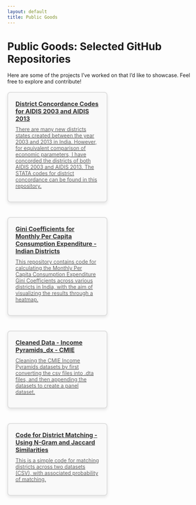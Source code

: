 ```yaml
---
layout: default
title: Public Goods
---
```


# Public Goods: Selected GitHub Repositories

Here are some of the projects I’ve worked on that I’d like to showcase. Feel free to explore and contribute!

<div class="repositories">
    <div class="repository-card">
        <a href="https://github.com/bishmaybarik/dist_concord_aidis_2003-13" target="_blank">
            <h3> District Concordance Codes for AIDIS 2003 and AIDIS 2013 </h3>
            <p>There are many new districts states created between the year 2003 and 2013 in India. However, for equivalent comparison of economic parameters, I have concorded the districts of both AIDIS 2003 and AIDIS 2013. The STATA codes for district concordance can be found in this repository.</p>
        </a>
    </div>

<div class="repositories">
    <div class="repository-card">
        <a href="https://github.com/bishmaybarik/ginicoeff_india" target="_blank">
            <h3> Gini Coefficients for Monthly Per Capita Consumption Expenditure - Indian Districts </h3>
            <p>This repository contains code for calculating the Monthly Per Capita Consumption Expenditure Gini Coefficients across various districts in India, with the aim of visualizing the results through a heatmap.</p>
        </a>
    </div>
    
<div class="repositories">
    <div class="repository-card">
        <a href="https://github.com/bishmaybarik/income-pyramids-clean" target="_blank">
            <h3>Cleaned Data - Income Pyramids_dx - CMIE</h3>
            <p>Cleaning the CMIE Income Pyramids datasets by first converting the csv files into .dta files, and then appending the datasets to create a panel dataset. </p>
        </a>
    </div>

<div class="repositories">
    <div class="repository-card">
        <a href="https://github.com/bishmaybarik/ngram-code" target="_blank">
            <h3>Code for District Matching - Using N-Gram and Jaccard Similarities </h3>
            <p>This is a simple code for matching districts across two datasets (CSV), with associated probability of matching. </p>
        </a>
    </div>
    <!-- Add more repositories as needed -->
</div>

<style>
    .repositories {
        display: flex;
        flex-wrap: wrap;
        gap: 20px;
        margin-top: 20px;
    }
    .repository-card {
        border: 2px solid #ddd;
        border-radius: 8px;
        padding: 20px;
        background-color: #f9f9f9;
        width: 45%;
        box-shadow: 0px 4px 8px rgba(0, 0, 0, 0.1);
        transition: transform 0.2s ease-in-out;
    }
    .repository-card:hover {
        transform: translateY(-10px);
    }
    .repository-card h3 {
        margin: 0;
        color: #333;
    }
    .repository-card p {
        margin-top: 10px;
        color: #666;
    }
</style>
